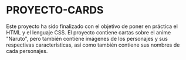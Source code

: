 # PROYECTO-CARDS
Este proyecto ha sido finalizado con el objetivo de poner en práctica el HTML y el lenguaje CSS.
El proyecto contiene cartas sobre el anime "Naruto", pero también contiene imágenes de los personajes y sus respectivas características, así como también
contiene sus nombres de cada personajes.
